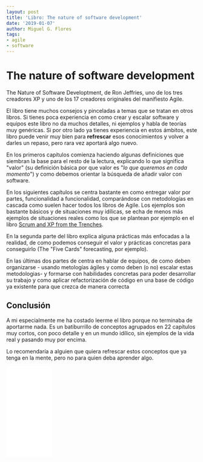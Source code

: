 ```yaml
---
layout: post
title: 'Libro: The nature of software development'
date: '2019-01-07'
author: Miguel G. Flores
tags:
- agile
- software
---
```


# The nature of software development

The Nature of Software Developtment, de Ron Jeffries, uno de los tres creadores XP y uno de los 17 creadores originales del manifiesto Agile.

El libro tiene muchos consejos y pinceladas a temas que se tratan en otros libros. Si tienes poca experiencia en como crear y escalar software y equipos este libro no da muchos detalles, ni ejemplos y habla de teorías muy genéricas. Si por otro lado ya tienes experiencia en estos ámbitos, este libro puede venir muy bien para **refrescar** esos conocimientos y volver a darles un repaso, pero rara vez aportará algo nuevo.

En los primeros capítulos comienza haciendo algunas definiciones que siembran la base para el resto de la lectura, explicando lo que significa "valor" (su definición básica por que valor es "*lo que queremos en cada momento*") y como debemos orientar la búsqueda de añadir valor con software.

En los siguientes capítulos se centra bastante en como entregar valor por partes, funcionalidad a funcionalidad, comparándose con metodologías en cascada como suelen hacer todos los libros de Agile. Los ejemplos son bastante básicos y de situaciones muy idílicas, se echa de menos más ejemplos de situaciones reales como los que se plantean por ejemplo en el libro [Scrum and XP from the Trenches](https://www.miguelg.com/2017/06/libro-scrum-and-xp-from-the-trenches.html).

En la segunda parte del libro explica alguna prácticas más enfocadas a la realidad, de como podemos conseguir el valor y prácticas concretas para conseguirlo (The "Five Cards" forecasting, por ejemplo).

En las últimas dos partes de centra en hablar de equipos, de como deben organizarse -
 usando metologías ágiles y como deben (o no) escalar estas metodologias- y formarse con habilidades concretas para poder desarrollar su trabajo y como aplicar refactorización de código en una base de código ya existente para que crezca de manera correcta


## Conclusión

A mi especialmente me ha costado leerme el libro porque no terminaba de aportarme nada. Es un batiburrillo de conceptos agrupados en 22 capítulos muy cortos, con poco detalle y en un mundo idílico, sin ejemplos de la vida real y pasando muy por encima.

Lo recomendaría a alguien que quiera refrescar estos conceptos que ya tenga en la mente, pero no para quien deba aprender algo.

<iframe style="width:120px;height:240px;" marginwidth="0" marginheight="0" scrolling="no" frameborder="0" src="//rcm-eu.amazon-adsystem.com/e/cm?lt1=_blank&bc1=000000&IS2=1&bg1=FFFFFF&fc1=000000&lc1=0000FF&t=dinero10-21&language=es_ES&o=30&p=8&l=as4&m=amazon&f=ifr&ref=as_ss_li_til&asins=1941222374&linkId=c09918e9c27083f78965d4c748d0ee2c"></iframe>
